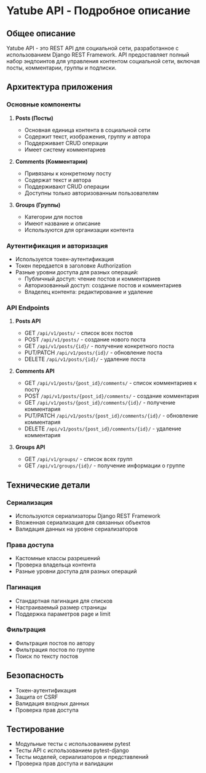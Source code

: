 # Yatube API - Подробное описание

## Общее описание

Yatube API - это REST API для социальной сети, разработанное с использованием Django REST Framework. API предоставляет полный набор эндпоинтов для управления контентом социальной сети, включая посты, комментарии, группы и подписки.

## Архитектура приложения

### Основные компоненты

1. **Posts (Посты)**
   - Основная единица контента в социальной сети
   - Содержит текст, изображения, группу и автора
   - Поддерживает CRUD операции
   - Имеет систему комментариев

2. **Comments (Комментарии)**
   - Привязаны к конкретному посту
   - Содержат текст и автора
   - Поддерживают CRUD операции
   - Доступны только авторизованным пользователям

3. **Groups (Группы)**
   - Категории для постов
   - Имеют название и описание
   - Используются для организации контента


### Аутентификация и авторизация

- Используется токен-аутентификация
- Токен передается в заголовке Authorization
- Разные уровни доступа для разных операций:
  - Публичный доступ: чтение постов и комментариев
  - Авторизованный доступ: создание постов и комментариев
  - Владелец контента: редактирование и удаление

### API Endpoints

1. **Posts API**
   - GET `/api/v1/posts/` - список всех постов
   - POST `/api/v1/posts/` - создание нового поста
   - GET `/api/v1/posts/{id}/` - получение конкретного поста
   - PUT/PATCH `/api/v1/posts/{id}/` - обновление поста
   - DELETE `/api/v1/posts/{id}/` - удаление поста

2. **Comments API**
   - GET `/api/v1/posts/{post_id}/comments/` - список комментариев к посту
   - POST `/api/v1/posts/{post_id}/comments/` - создание комментария
   - GET `/api/v1/posts/{post_id}/comments/{id}/` - получение комментария
   - PUT/PATCH `/api/v1/posts/{post_id}/comments/{id}/` - обновление комментария
   - DELETE `/api/v1/posts/{post_id}/comments/{id}/` - удаление комментария

3. **Groups API**
   - GET `/api/v1/groups/` - список всех групп
   - GET `/api/v1/groups/{id}/` - получение информации о группе

## Технические детали

### Сериализация

- Используются сериализаторы Django REST Framework
- Вложенная сериализация для связанных объектов
- Валидация данных на уровне сериализаторов

### Права доступа

- Кастомные классы разрешений
- Проверка владельца контента
- Разные уровни доступа для разных операций

### Пагинация

- Стандартная пагинация для списков
- Настраиваемый размер страницы
- Поддержка параметров page и limit

### Фильтрация

- Фильтрация постов по автору
- Фильтрация постов по группе
- Поиск по тексту постов

## Безопасность

- Токен-аутентификация
- Защита от CSRF
- Валидация входных данных
- Проверка прав доступа

## Тестирование

- Модульные тесты с использованием pytest
- Тесты API с использованием pytest-django
- Тесты моделей, сериализаторов и представлений
- Проверка прав доступа и валидации 